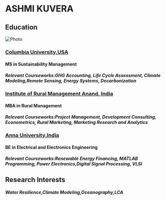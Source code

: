 # **ASHMI KUVERA**

## Education
![Photo](https://upload.wikimedia.org/wikipedia/commons/7/7a/Roaree_the_Lion%2C_Columbia_University_mascot_%28cropped%29.jpg)

  ### [**Columbia University,USA**](https://www.columbia.edu/)
  #### MS in Sustainability Management
  #### *Relevant Courseworks:GHG Accounting, Life Cycle Assessment, Climate Modeling,Remote Sensing, Energy Systems, Decarbonization*
  ### [**Institute of Rural Management Anand, India**](https://irma.ac.in/)
  #### MBA in Rural Management
  #### *Relevant Courseworks:Project Management, Development Consulting, Econometrics, Rural Marketing, Marketing Research and Analytics*
  ### [**Anna University,India**](https://www.annauniv.edu/)
  #### BE in Electrical and Electronics Engineering
  #### *Relevant Courseworks:Renewable Energy Financing, MATLAB Programming, Power Electronics,Digital Signal Processing, VLSI*

## Research Interests
#### *Water Resilience,Climate Modeling,Oceanography,LCA*
